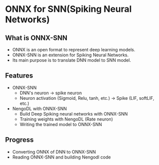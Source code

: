 # ONNX for SNN(Spiking Neural Networks)

## What is ONNX-SNN
* ONNX is an open format to represent deep learning models.
* ONNX-SNN is an extension for Spiking Neural Networks.
* Its main purpose is to translate DNN model to SNN model.

## Features
* ONNX-SNN
    * DNN's neuron -> spike neuron
    * Neuron activation (Sigmoid, Relu, tanh, etc.) -> Spike (LIF, softLIF, etc.)
* NengoDL with ONNX-SNN
    * Build Deep Spiking neural networks with ONNX-SNN
    * Training weights with NengoDL (Rate neuron)
    * Writing the trained model to ONNX-SNN

## Progress
* Converting ONNX of DNN to ONNX-SNN
* Reading ONNX-SNN and building Nengodl code
